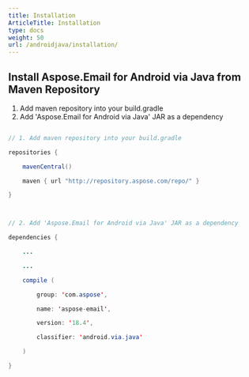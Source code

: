 ```yaml
---
title: Installation
ArticleTitle: Installation
type: docs
weight: 50
url: /androidjava/installation/
---
```


## **Install Aspose.Email for Android via Java from Maven Repository**
1. Add maven repository into your build.gradle
1. Add 'Aspose.Email for Android via Java' JAR as a dependency

~~~Java

// 1. Add maven repository into your build.gradle 

repositories {

    mavenCentral()

    maven { url "http://repository.aspose.com/repo/" }

}



// 2. Add 'Aspose.Email for Android via Java' JAR as a dependency

dependencies {

    ...

    ...

    compile (

		group: 'com.aspose', 

		name: 'aspose-email', 

		version: '18.4', 

		classifier: 'android.via.java'

	)

}

~~~
